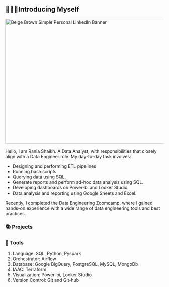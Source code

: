 ## 🙋🏼‍♀️Introducing Myself
<img width="1584" height="396" alt="Beige   Brown Simple Personal LinkedIn Banner" src="https://github.com/user-attachments/assets/e26d671c-7b6a-4b64-bed0-463534ae112b" />

Hello, I am Rania Shaikh. A Data Analyst, with responsibilities that closely align with a Data Engineer role.
My day-to-day task involves:  
- Designing and performing ETL pipelines
- Running bash scripts
- Querying data using SQL.
- Generate reports and perform ad-hoc data analysis using SQL.
- Developing dashboards on Power-bi and Looker Studio.
- Data analysis and reporting using Google Sheets and Excel.


Recently, I completed the Data Engineering Zoomcamp, where I gained hands-on experience with a wide range of data engineering tools and best practices.

### 📚 Projects 

### 🔨 Tools
1. Language: SQL, Python, Pyspark
1. Orchestrator: Airflow
1. Database: Google BigQuery, PostgreSQL, MySQL, MongoDb
1. IAAC: Terraform 
1. Visualization: Power-bi, Looker Studio
1. Version Control: Git and Git-hub

